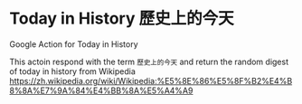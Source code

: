 # Today in History 歷史上的今天

Google Action for Today in History

This actoin respond with the term `歷史上的今天` and return the random digest of today in history from Wikipedia https://zh.wikipedia.org/wiki/Wikipedia:%E5%8E%86%E5%8F%B2%E4%B8%8A%E7%9A%84%E4%BB%8A%E5%A4%A9
